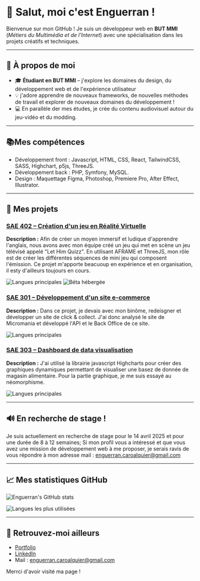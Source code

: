 # 👋 Salut, moi c'est Enguerran !

Bienvenue sur mon GitHub ! Je suis un développeur web en **BUT MMI** (*Métiers du Multimédia et de l'Internet*) avec une spécialisation dans les projets créatifs et techniques.

---

## 🚀 À propos de moi
- 🎓 **Étudiant en BUT MMI** – j'explore les domaines du design, du développement web et de l'expérience utilisateur
- 💡 j'adore apprendre de nouveaux frameworks, de nouvelles méthodes de travail et explorer de nouveaux domaines du développement !
- 💻 En parallèle der mes études, je crée du contenu audiovisuel autour du jeu-vidéo et du modding.

---
## 📚Mes compétences
- Développement front : Javascript, HTML, CSS, React, TailwindCSS, SASS, Highchart, p5js, ThreeJS.
- Développement back : PHP, Symfony, MySQL.
- Design : Maquettage Figma, Photoshop, Premiere Pro, After Effect, Illustrator.
---

## 🌟 Mes projets 

### [SAE 402 – Création d'un jeu en Réalité Virtuelle](https://github.com/bastienggg/Let_him_quizz/)
**Description :** Afin de créer un moyen immersif et ludique d'apprendre l'anglais, nous avons avec mon équipe créé un jeu qui met en scène un jeu télévisé appelé "Let Him Quizz". En utilisant AFRAME et ThreeJS, mon rôle est de créer les différentes séquences de mini jeu qui composent l'émission. Ce projet m'apporte beacuoup en expérience et en organisation, il esty d'ailleurs toujours en cours.

![Langues principales](https://img.shields.io/github/languages/top/bastienggg/Let_him_quizz?color=blue&style=flat-square)
![Béta hébergée](https://bastienggg.github.io/Let_him_quizz/)

### [SAE 301 – Développement d'un site e-commerce](https://github.com/JulianDou/SAE3.01_DOUTRELIGNE_CAROALQUIER)
**Description :** Dans ce projet, je devais avec mon binôme, redeisgner et développer un site de click & collect. J'ai donc analysé le site de Micromania et développé l'API et le Back Office de ce site.

![Langues principales](https://img.shields.io/github/languages/top/JulianDou/SAE3.01_DOUTRELIGNE_CAROALQUIER?color=blue&style=flat-square)

### [SAE 303 – Dashboard de data visualisation](https://github.com/EnguerranCA/SAE-303)
**Description :** J'ai utilisé la librairie javascript Highcharts pour créer des graphiques dynamiques permettant de visualiser une basez de donnée de magasin alimentaire. Pour la partie graphique, je me suis essayé au néomorphisme. 

![Langues principales](https://img.shields.io/github/languages/top/EnguerranCA/SAE-303?color=red&style=flat-square)

---

## 🔊 En recherche de stage !
Je suis actuellement en recherche de stage pour le 14 avril 2025 et pour une durée de 8 à 12 semaines; Si mon profil vous a intéressé et que vous avez une mission de développement web à me proposer, je serais ravis de vous répondre à mon adresse mail : enguerran.caroalquier@gmail.com

---

## 📈 Mes statistiques GitHub
![Enguerran's GitHub stats](https://github-readme-stats.vercel.app/api?username=EnguerranCA&show_icons=true&theme=radical)

![Langues les plus utilisées](https://github-readme-stats.vercel.app/api/top-langs/?username=EnguerranCA&layout=compact&theme=radical)

---

## 🔗 Retrouvez-moi ailleurs
- [Portfolio](https://enguerran.pro/)
- [LinkedIn](https://www.linkedin.com/in/enguerran-caro-alquier/)
- Mail : enguerran.caroalquier@gmail.com

Merrci d'avoir visité ma page ! 
